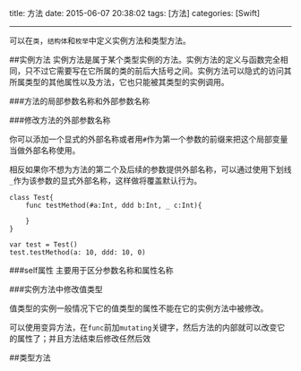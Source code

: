 title: 方法
date: 2015-06-07 20:38:02
tags: [方法]
categories: [Swift]

---
可以在`类`，`结构体`和`枚举`中定义实例方法和类型方法。

##实例方法
实例方法是属于某个类型实例的方法。实例方法的定义与函数完全相同，只不过它需要写在它所属的类的前后大括号之间。实例方法可以隐式的访问其所属类型的其他属性以及方法，它也只能被其类型的实例调用。

###方法的局部参数名称和外部参数名称


###修改方法的外部参数名称

你可以添加一个显式的外部名称或者用`#`作为第一个参数的前缀来把这个局部变量当做外部名称使用。

相反如果你不想为方法的第二个及后续的参数提供外部名称，可以通过使用下划线`_`作为该参数的显式外部名称，这样做将覆盖默认行为。

```
class Test{
	func testMethod(#a:Int, ddd b:Int, _ c:Int){
        
	}
}
```

```
var test = Test()
test.testMethod(a: 10, ddd: 10, 0)
```

###self属性
主要用于区分参数名称和属性名称

###实例方法中修改值类型

值类型的实例一般情况下它的值类型的属性不能在它的实例方法中被修改。

可以使用变异方法，在`func`前加`mutating`关键字，然后方法的内部就可以改变它的属性了；并且方法结束后修改任然后效

##类型方法




